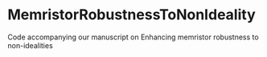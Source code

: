 # MemristorRobustnessToNonIdeality
Code accompanying our manuscript on Enhancing memristor robustness to non-idealities 
